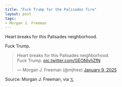 ```yaml
---
title: "Fuck Trump for the Palisades fire"
layout: post
tags:
- Morgan J. Freeman
---
```


Heart breaks for this Palisades neighborhood.

Fuck Trump.

<blockquote class="twitter-tweet"><p lang="en" dir="ltr">Heart breaks for this Palisades neighborhood. <br>Fuck Trump. <a href="https://t.co/GEONIvhZfN">pic.twitter.com/GEONIvhZfN</a></p>&mdash; Morgan J. Freeman (@mjfree) <a href="https://twitter.com/mjfree/status/1877471941176512977?ref_src=twsrc%5Etfw">January 9, 2025</a></blockquote> <script async src="https://platform.twitter.com/widgets.js" charset="utf-8"></script>

Source: Morgan J. Freeman, via [𝕏](https://x.com)
